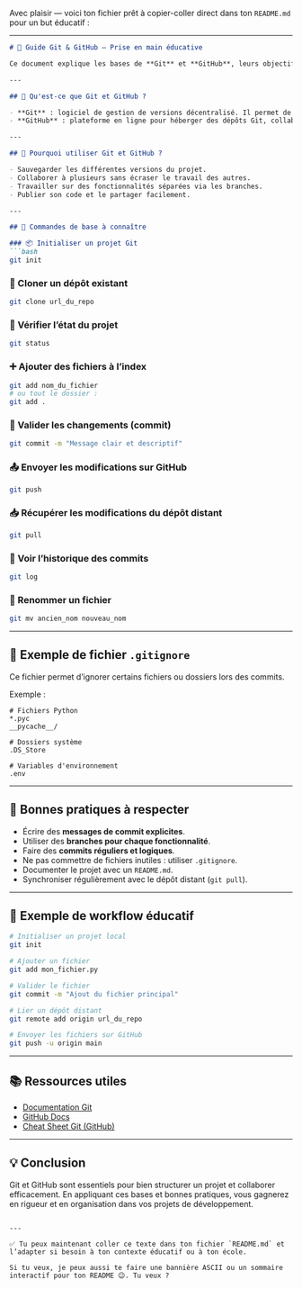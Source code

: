 Avec plaisir — voici ton fichier prêt à copier-coller direct dans ton `README.md` pour un but éducatif :

---

```markdown
# 📖 Guide Git & GitHub — Prise en main éducative

Ce document explique les bases de **Git** et **GitHub**, leurs objectifs, les bonnes pratiques, les commandes essentielles et un workflow type. Parfait pour débuter et structurer son travail en développement.

---

## 📌 Qu'est-ce que Git et GitHub ?

- **Git** : logiciel de gestion de versions décentralisé. Il permet de suivre l'évolution d’un projet, collaborer et gérer plusieurs versions du code.
- **GitHub** : plateforme en ligne pour héberger des dépôts Git, collaborer en équipe et versionner le code à distance.

---

## 🎯 Pourquoi utiliser Git et GitHub ?

- Sauvegarder les différentes versions du projet.
- Collaborer à plusieurs sans écraser le travail des autres.
- Travailler sur des fonctionnalités séparées via les branches.
- Publier son code et le partager facilement.

---

## 🚀 Commandes de base à connaître

### 📦 Initialiser un projet Git
```bash
git init
```

### 🔄 Cloner un dépôt existant
```bash
git clone url_du_repo
```

### 📑 Vérifier l’état du projet
```bash
git status
```

### ➕ Ajouter des fichiers à l’index
```bash
git add nom_du_fichier
# ou tout le dossier :
git add .
```

### 📌 Valider les changements (commit)
```bash
git commit -m "Message clair et descriptif"
```

### 📤 Envoyer les modifications sur GitHub
```bash
git push
```

### 📥 Récupérer les modifications du dépôt distant
```bash
git pull
```

### 📝 Voir l’historique des commits
```bash
git log
```

### 📝 Renommer un fichier
```bash
git mv ancien_nom nouveau_nom
```

---

## 📂 Exemple de fichier `.gitignore`

Ce fichier permet d’ignorer certains fichiers ou dossiers lors des commits.

Exemple :
```
# Fichiers Python
*.pyc
__pycache__/

# Dossiers système
.DS_Store

# Variables d'environnement
.env
```

---

## 🌱 Bonnes pratiques à respecter

- Écrire des **messages de commit explicites**.
- Utiliser des **branches pour chaque fonctionnalité**.
- Faire des **commits réguliers et logiques**.
- Ne pas commettre de fichiers inutiles : utiliser `.gitignore`.
- Documenter le projet avec un `README.md`.
- Synchroniser régulièrement avec le dépôt distant (`git pull`).

---

## 📖 Exemple de workflow éducatif

```bash
# Initialiser un projet local
git init

# Ajouter un fichier
git add mon_fichier.py

# Valider le fichier
git commit -m "Ajout du fichier principal"

# Lier un dépôt distant
git remote add origin url_du_repo

# Envoyer les fichiers sur GitHub
git push -u origin main
```

---

## 📚 Ressources utiles

- [Documentation Git](https://git-scm.com/doc)
- [GitHub Docs](https://docs.github.com/)
- [Cheat Sheet Git (GitHub)](https://education.github.com/git-cheat-sheet-education.pdf)

---

## 💡 Conclusion

Git et GitHub sont essentiels pour bien structurer un projet et collaborer efficacement. En appliquant ces bases et bonnes pratiques, vous gagnerez en rigueur et en organisation dans vos projets de développement.

```

---

✅ Tu peux maintenant coller ce texte dans ton fichier `README.md` et l’adapter si besoin à ton contexte éducatif ou à ton école.

Si tu veux, je peux aussi te faire une bannière ASCII ou un sommaire interactif pour ton README 😉. Tu veux ?
